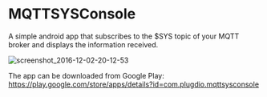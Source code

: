 # MQTTSYSConsole

A simple android app that subscribes to the $SYS topic of your MQTT broker and displays the information received.

![screenshot_2016-12-02-20-12-53](https://cloud.githubusercontent.com/assets/23736757/20847145/1d67eb80-b8cd-11e6-9cd4-8daa6f902a19.png)


The app can be downloaded from Google Play: https://play.google.com/store/apps/details?id=com.plugdio.mqttsysconsole
